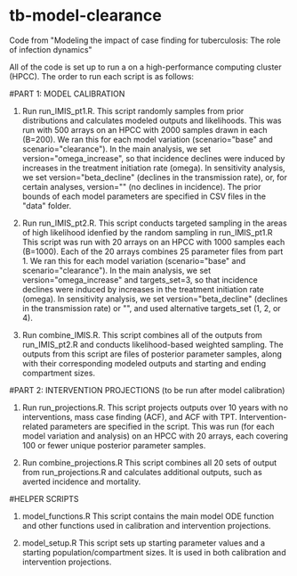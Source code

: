 # tb-model-clearance
Code from "Modeling the impact of case finding for tuberculosis: The role of infection dynamics"

All of the code is set up to run a on a high-performance computing cluster (HPCC). 
The order to run each script is as follows:

#PART 1: MODEL CALIBRATION

1. Run run_IMIS_pt1.R. This script randomly samples from prior distributions and calculates modeled outputs and likelihoods.
This was run with 500 arrays on an HPCC with 2000 samples drawn in each (B=200).
We ran this for each model variation (scenario="base" and scenario="clearance").
In the main analysis, we set version="omega_increase", so that incidence declines were induced by increases in the treatment initiation rate (omega).
In sensitivity analysis, we set version="beta_decline" (declines in the transmission rate), or, for certain analyses, version="" (no declines in incidence).
The prior bounds of each model parameters are specified in CSV files in the "data" folder. 

2. Run run_IMIS_pt2.R. This script conducts targeted sampling in the areas of high likelihood idenfied by the random sampling in run_IMIS_pt1.R
This script was run with 20 arrays on an HPCC with 1000 samples each (B=1000). Each of the 20 arrays combines 25 parameter files from part 1.
We ran this for each model variation (scenario="base" and scenario="clearance").
In the main analysis, we set version="omega_increase" and targets_set=3, so that incidence declines were induced by increases in the treatment initiation rate (omega).
In sensitivity analysis, we set version="beta_decline" (declines in the transmission rate) or "", and used alternative targets_set (1, 2, or 4).

3. Run combine_IMIS.R. This script combines all of the outputs from run_IMIS_pt2.R and conducts likelihood-based weighted sampling.
The outputs from this script are files of posterior parameter samples, along with their corresponding modeled outputs and starting and ending compartment sizes.

#PART 2: INTERVENTION PROJECTIONS (to be run after model calibration)

1. Run run_projections.R. 
This script projects outputs over 10 years with no interventions, mass case finding (ACF), and ACF with TPT.
Intervention-related parameters are specified in the script. 
This was run (for each model variation and analysis) on an HPCC with 20 arrays, each covering 100 or fewer unique posterior parameter samples.

2. Run combine_projections.R
This script combines all 20 sets of output from run_projections.R and calculates additional outputs, such as averted incidence and mortality. 

#HELPER SCRIPTS

1. model_functions.R 
This script contains the main model ODE function and other functions used in calibration and intervention projections.

2. model_setup.R
This script sets up starting parameter values and a starting population/compartment sizes. 
It is used in both calibration and intervention projections.
